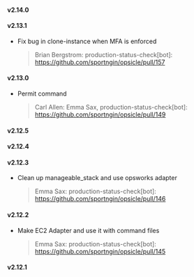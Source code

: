 #### v2.14.0
#### v2.13.1
* Fix bug in clone-instance when MFA is enforced

  > Brian Bergstrom: production-status-check[bot]: https://github.com/sportngin/opsicle/pull/157

#### v2.13.0
* Permit command

  > Carl Allen: Emma Sax, production-status-check[bot]: https://github.com/sportngin/opsicle/pull/149

#### v2.12.5
#### v2.12.4
#### v2.12.3
* Clean up manageable_stack and use opsworks adapter

  > Emma Sax: production-status-check[bot]: https://github.com/sportngin/opsicle/pull/146

#### v2.12.2
* Make EC2 Adapter and use it with command files

  > Emma Sax: production-status-check[bot]: https://github.com/sportngin/opsicle/pull/145

#### v2.12.1
